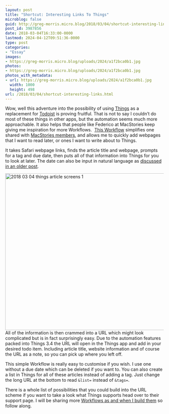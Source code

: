 ```yaml
---
layout: post
title: "Shortcut: Interesting Links To Things"
microblog: false
guid: http://greg-morris.micro.blog/2018/03/04/shortcut-interesting-links.html
post_id: 3987856
date: 2018-03-04T16:33:00-0000
lastmod: 2024-04-12T09:51:36-0000
type: post
categories:
- "Essay"
images:
- https://greg-morris.micro.blog/uploads/2024/a1f2bca0b1.jpg
photos:
- https://greg-morris.micro.blog/uploads/2024/a1f2bca0b1.jpg
photos_with_metadata:
- url: https://greg-morris.micro.blog/uploads/2024/a1f2bca0b1.jpg
  width: 1000
  height: 498
url: /2018/03/04/shortcut-interesting-links.html
---
```

<!--kg-card-begin: html--><p>Wow, well this adventure into the possibility of using <a href="https://itunes.apple.com/gb/app/things-3/id904237743?mt=8&amp;at=1000ltj4">Things</a> as a replacement for <a href="https://itunes.apple.com/gb/app/todoist-organize-your-life/id572688855?mt=8&amp;at=1000ltj4">Todoist</a> is proving fruitful. That is not to say I couldn’t do most of these things in other apps, but the automation seems much more approachable. It also helps that people like Federico at MacStories keep giving me inspiration for more Workflows.  <a href="https://workflow.is/workflows/8a204d55398b44a1b7df854b746227c6">This Workflow</a> simplifies one shared with <a href="https://club.macstories.net/">MacStories members</a>, and allows me to quickly add webpages that I want to read later, or ones I want to write about to Things.</p>
<p>It takes Safari webpage links, finds the article title and webpage, prompts for a tag and due date, then puts all of that information into Things for you to look at later. The date can also be input in natural language as <a href="https://gr36.com/2018-03-03-natural-language-dates-in-things/">discussed in an older post</a>.</p>
<p><img loading="lazy" style="margin-left:auto;margin-right:auto" src="https://greg-morris.micro.blog/uploads/2024/a1f2bca0b1.jpg" alt="2018 03 04 things article screens 1" title="2018-03-04-things-article-screens-1.png" border="0" width="1000" height="498" />All of the information is then crammed into a URL which might look complicated but is in fact surprisingly easy. Due to the automation features packed into Things 3.4 the URL will open in the Things app and add in your desired todo item. Including article title, website information and of course the URL as a note, so you can pick up where you left off.</p>
<p>This simple Workflow is really easy to customise if you wish. I use one without a due date which can be deleted if you want to. You can also create a list in Things for all of these articles instead of adding a tag. Just change the long URL at the bottom to read <code>&amp;list=</code> instead of <code>&amp;tags=</code>.</p>
<p>There is a whole list of possibilities that you could build into the URL scheme if you want to take a look what Things supports head over to their support page. I will be sharing more <a href="https://gr36.com/workflow">Workflows as and when I build them</a> so follow along.</p>
<!--kg-card-end: html-->
